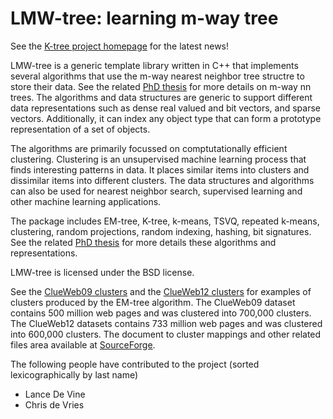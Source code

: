 LMW-tree: learning m-way tree
=============================

See the [K-tree project homepage](http://ktree.sf.net) for the latest news!

LMW-tree is a generic template library written in C++ that implements several
algorithms that use the m-way nearest neighbor tree structre to store their
data. See the related [PhD thesis](http://eprints.qut.edu.au/75862/) for more details on m-way nn trees. The algorithms and data structures are generic to support different
data representations such as dense real valued and bit vectors, and sparse
vectors. Additionally, it can index any object type that can form a prototype
representation of a set of objects.

The algorithms are primarily focussed on comptutationally efficient clustering.
Clustering is an unsupervised machine learning process that finds interesting
patterns in data. It places similar items into clusters and dissimilar items
into different clusters. The data structures and algorithms can also be used
for nearest neighbor search, supervised learning and other machine learning
applications.

The package includes EM-tree, K-tree, k-means, TSVQ, repeated k-means,
clustering, random projections, random indexing, hashing, bit signatures. See the related [PhD thesis](http://eprints.qut.edu.au/75862/) for more details these algorithms and representations.

LMW-tree is licensed under the BSD license.

See the [ClueWeb09 clusters](http://ktree.sourceforge.net/emtree/clueweb09/) and the [ClueWeb12 clusters](http://ktree.sourceforge.net/emtree/clueweb12/) for examples of clusters produced by the EM-tree algorithm. The ClueWeb09 dataset contains 500 million web pages and was clustered into 700,000 clusters. The ClueWeb12 datasets contains 733 million web pages and was clustered into 600,000 clusters. The document to cluster mappings and other related files area available at [SourceForge](http://sourceforge.net/projects/ktree/files/clueweb_clusters/).

The following people have contributed to the project (sorted lexicographically by last name)
- Lance De Vine
- Chris de Vries
